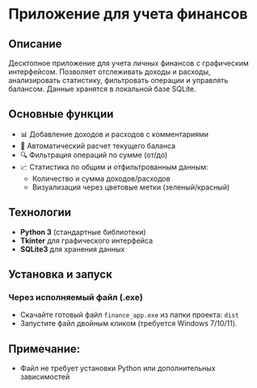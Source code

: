 # Приложение для учета финансов

## Описание
Десктопное приложение для учета личных финансов с графическим интерфейсом. Позволяет отслеживать доходы и расходы, анализировать статистику, фильтровать операции и управлять балансом. Данные хранятся в локальной базе SQLite.

## Основные функции
- 📊 Добавление доходов и расходов с комментариями
- 💼 Автоматический расчет текущего баланса
- 🔍 Фильтрация операций по сумме (от/до)
- 📈 Статистика по общим и отфильтрованным данным:
  - Количество и сумма доходов/расходов
  - Визуализация через цветовые метки (зеленый/красный)

## Технологии
- **Python 3** (стандартные библиотеки)
- **Tkinter** для графического интерфейса
- **SQLite3** для хранения данных

## Установка и запуск

### Через исполняемый файл (.exe)
- Скачайте готовый файл `finance_app.exe` из папки проекта: `dist`
- Запустите файл двойным кликом (требуется Windows 7/10/11).

## Примечание:

- Файл не требует установки Python или дополнительных зависимостей


